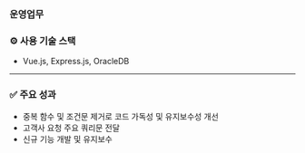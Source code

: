 ### 운영업무

### ⚙️ 사용 기술 스택
- Vue.js, Express.js, OracleDB

---
### ✅ 주요 성과
- 중복 함수 및 조건문 제거로 코드 가독성 및 유지보수성 개선
- 고객사 요청 주요 쿼리문 전달
- 신규 기능 개발 및 유지보수